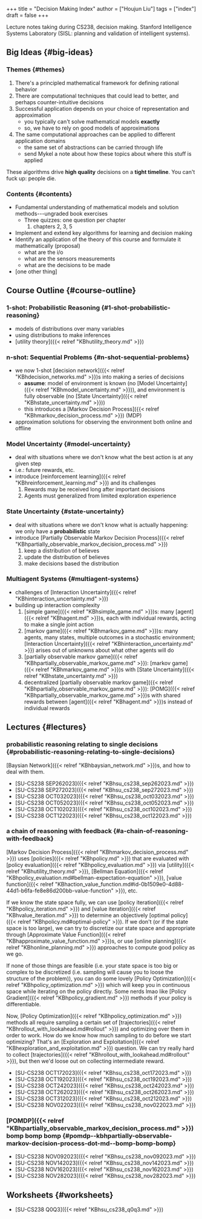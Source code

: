 +++
title = "Decision Making Index"
author = ["Houjun Liu"]
tags = ["index"]
draft = false
+++

Lecture notes taking during CS238, decision making. Stanford Intelligence Systems Laboratory (SISL: planning and validation of intelligent systems).


## Big Ideas {#big-ideas}


### Themes {#themes}

1.  There's a principled mathematical framework for defining rational behavior
2.  There are computational techniques that could lead to better, and perhaps counter-intuitive decisions
3.  Successful application depends on your choice of representation and approximation
    -   you typically can't solve mathematical models **exactly**
    -   so, we have to rely on good models of approximations
4.  The same computational approaches can be applied to different application domains
    -   the same set of abstractions can be carried through life
    -   send Mykel a note about how these topics about where this stuff is applied

These algorithms drive **high quality** decisions on a **tight timeline**. You can't fuck up: people die.


### Contents {#contents}

-   Fundamental understanding of mathematical models and solution methods---ungraded book exercises
    -   Three quizzes: one question per chapter
        1.  chapters 2, 3, 5
-   Implement and extend key algorithms for learning and decision making
-   Identify an application of the theory of this course and formulate it mathematically (proposal)
    -   what are the i/o
    -   what are the sensors measurements
    -   what are the decisions to be made
-   [one other thing]


## Course Outline {#course-outline}


### 1-shot: Probabilistic Reasoning {#1-shot-probabilistic-reasoning}

-   models of distributions over many variables
-   using distributions to make inferences
-   [utility theory]({{< relref "KBhutility_theory.md" >}})


### n-shot: Sequential Problems {#n-shot-sequential-problems}

-   we now 1-shot [decision network]({{< relref "KBhdecision_networks.md" >}})s into making a series of decisions
    -   **assume**: model of environment is known (no [Model Uncertainty]({{< relref "KBhmodel_uncertainty.md" >}})), and environment is fully observable (no [State Uncertainty]({{< relref "KBhstate_uncertainty.md" >}}))
    -   this introduces a [Markov Decision Process]({{< relref "KBhmarkov_decision_process.md" >}}) (MDP)
-   approximation solutions for observing the environment both online and offline


### Model Uncertainty {#model-uncertainty}

-   deal with situations where we don't know what the best action is at any given step
-   i.e.: future rewards, etc.
-   introduce [reinforcement learning]({{< relref "KBhreinforcement_learning.md" >}}) and its challenges
    1.  Rewards may be received long after important decisions
    2.  Agents must generalized from limited exploration experience


### State Uncertainty {#state-uncertainty}

-   deal with situations where we don't know what is actually happening: we only have a **probabilistic** state
-   introduce [Partially Observable Markov Decision Process]({{< relref "KBhpartially_observable_markov_decision_process.md" >}})
    1.  keep a distribution of believes
    2.  update the distribution of believes
    3.  make decisions based the distribution


### Multiagent Systems {#multiagent-systems}

-   challenges of [Interaction Uncertainty]({{< relref "KBhinteraction_uncertainty.md" >}})
-   building up interaction complexity
    1.  [simple game]({{< relref "KBhsimple_game.md" >}})s: many [agent]({{< relref "KBhagent.md" >}})s, each with individual rewards, acting to make a single joint action
    2.  [markov game]({{< relref "KBhmarkov_game.md" >}})s: many agents, many states, multiple outcomes in a stochastic environment; [Interaction Uncertainty]({{< relref "KBhinteraction_uncertainty.md" >}}) arises out of unknowns about what other agents will do
    3.  [partially observable markov game]({{< relref "KBhpartially_observable_markov_game.md" >}}): [markov game]({{< relref "KBhmarkov_game.md" >}})s with [State Uncertainty]({{< relref "KBhstate_uncertainty.md" >}})
    4.  decentralized [partially observable markov game]({{< relref "KBhpartially_observable_markov_game.md" >}}): [POMG]({{< relref "KBhpartially_observable_markov_game.md" >}})s with shared rewards between [agent]({{< relref "KBhagent.md" >}})s instead of individual rewards


## Lectures {#lectures}


### probabilistic reasoning relating to single decisions {#probabilistic-reasoning-relating-to-single-decisions}

[Baysian Network]({{< relref "KBhbaysian_network.md" >}})s, and how to deal with them.

-   [SU-CS238 SEP262023]({{< relref "KBhsu_cs238_sep262023.md" >}})
-   [SU-CS238 SEP272023]({{< relref "KBhsu_cs238_sep272023.md" >}})
-   [SU-CS238 OCT032023]({{< relref "KBhsu_cs238_oct032023.md" >}})
-   [SU-CS238 OCT052023]({{< relref "KBhsu_cs238_oct052023.md" >}})
-   [SU-CS238 OCT102023]({{< relref "KBhsu_cs238_oct102023.md" >}})
-   [SU-CS238 OCT122023]({{< relref "KBhsu_cs238_oct122023.md" >}})


### a chain of reasoning with feedback {#a-chain-of-reasoning-with-feedback}

[Markov Decision Process]({{< relref "KBhmarkov_decision_process.md" >}}) uses [policies]({{< relref "KBhpolicy.md" >}}) that are evaluated with [policy evaluation]({{< relref "KBhpolicy_evaluation.md" >}}) via [utility]({{< relref "KBhutility_theory.md" >}}), [Bellman Equation]({{< relref "KBhpolicy_evaluation.md#bellman-expectation-equation" >}}), [value function]({{< relref "KBhaction_value_function.md#id-0b1509e0-4d88-44d1-b6fa-fe8e86d200bb-value-function" >}}), etc.

If we know the state space fully, we can use [policy iteration]({{< relref "KBhpolicy_iteration.md" >}}) and [value iteration]({{< relref "KBhvalue_iteration.md" >}}) to determine an objectively [optimal policy]({{< relref "KBhpolicy.md#optimal-policy" >}}). If we don't (or if the state space is too large), we can try to discretize our state space and appropriate through [Approximate Value Function]({{< relref "KBhapproximate_value_function.md" >}})s, or use [online planning]({{< relref "KBhonline_planning.md" >}}) approaches to compute good policy as we go.

If none of those things are feasible (i.e. your state space is too big or complex to be discretized (i.e. sampling will cause you to loose the structure of the problem)), you can do some lovely [Policy Optimization]({{< relref "KBhpolicy_optimization.md" >}}) which will keep you in continuous space while iterating on the policy directly. Some nerds lmao like [Policy Gradient]({{< relref "KBhpolicy_gradient.md" >}}) methods if your policy is differentiable.

Now, [Policy Optimization]({{< relref "KBhpolicy_optimization.md" >}}) methods all require sampling a certain set of [trajectories]({{< relref "KBhrollout_with_lookahead.md#rollout" >}}) and optimizing over them in order to work. How do we know how much sampling to do before we start optimizing? That's an [Exploration and Exploitation]({{< relref "KBhexploration_and_exploitation.md" >}}) question. We can try really hard to collect [trajectories]({{< relref "KBhrollout_with_lookahead.md#rollout" >}}), but then we'd loose out on collecting intermediate reward.

-   [SU-CS238 OCT172023]({{< relref "KBhsu_cs238_oct172023.md" >}})
-   [SU-CS238 OCT192023]({{< relref "KBhsu_cs238_oct192023.md" >}})
-   [SU-CS238 OCT242023]({{< relref "KBhsu_cs238_oct242023.md" >}})
-   [SU-CS238 OCT262023]({{< relref "KBhsu_cs238_oct262023.md" >}})
-   [SU-CS238 OCT312023]({{< relref "KBhsu_cs238_oct212023.md" >}})
-   [SU-CS238 NOV022023]({{< relref "KBhsu_cs238_nov022023.md" >}})


### [POMDP]({{< relref "KBhpartially_observable_markov_decision_process.md" >}}) bomp bomp bomp {#pomdp--kbhpartially-observable-markov-decision-process-dot-md--bomp-bomp-bomp}

-   [SU-CS238 NOV092023]({{< relref "KBhsu_cs238_nov092023.md" >}})
-   [SU-CS238 NOV142023]({{< relref "KBhsu_cs238_nov142023.md" >}})
-   [SU-CS238 NOV162023]({{< relref "KBhsu_cs238_nov162023.md" >}})
-   [SU-CS238 NOV282023]({{< relref "KBhsu_cs238_nov282023.md" >}})


## Worksheets {#worksheets}

-   [SU-CS238 Q0Q3]({{< relref "KBhsu_cs238_q0q3.md" >}})
